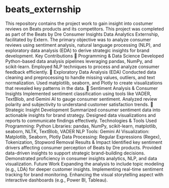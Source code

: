 # beats_externship
This repository contains the project work to gain insight into costumer reviews on Beats products and its competitors. This project was completed as part of the Beats by Dre Consumer Insights Data Analytics Externship, facilitated by Extern. The primary objective was to analyze consumer reviews using sentiment analysis, natural language processing (NLP), and exploratory data analysis (EDA) to derive strategic insights for brand development.
Key Contributions
🔹 Programming & Data Science
Developed Python-based data analysis pipelines leveraging pandas, NumPy, and scikit-learn.
Employed NLP techniques to process and analyze consumer feedback efficiently.
🔹 Exploratory Data Analysis (EDA)
Conducted data cleaning and preprocessing to handle missing values, outliers, and text normalization.
Used matplotlib, seaborn, and Plotly to create visualizations that revealed key patterns in the data.
🔹 Sentiment Analysis & Consumer Insights
Implemented sentiment classification using tools like VADER, TextBlob, and Gemini AI to gauge consumer sentiment.
Analyzed review polarity and subjectivity to understand customer satisfaction trends.
🔹 Strategic Insight Development
Summarized consumer sentiment data into actionable insights for brand strategy.
Designed data visualizations and reports to communicate findings effectively.
Technologies & Tools Used
Programming: Python
Libraries: pandas, NumPy, scikit-learn, matplotlib, seaborn, NLTK, TextBlob, VADER
NLP Tools: Gemini AI
Visualization: Matplotlib, Seaborn, Plotly
Data Processing: Regular Expressions (Regex), Tokenization, Stopword Removal
Results & Impact
Identified key sentiment drivers affecting consumer perception of Beats by Dre products.
Provided data-driven insights to support strategic brand-building decisions.
Demonstrated proficiency in consumer insights analytics, NLP, and data visualization.
Future Work
Expanding the analysis to include topic modeling (e.g., LDA) for deeper customer insights.
Implementing real-time sentiment tracking for brand monitoring.
Enhancing the visual storytelling aspect with interactive dashboards (e.g., Power BI, Tableau).


